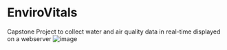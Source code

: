 # EnviroVitals
Capstone Project to collect water and air quality data in real-time displayed on a webserver
![image](https://github.com/user-attachments/assets/169edc87-d6cc-4c56-8996-81274b228f1f)
